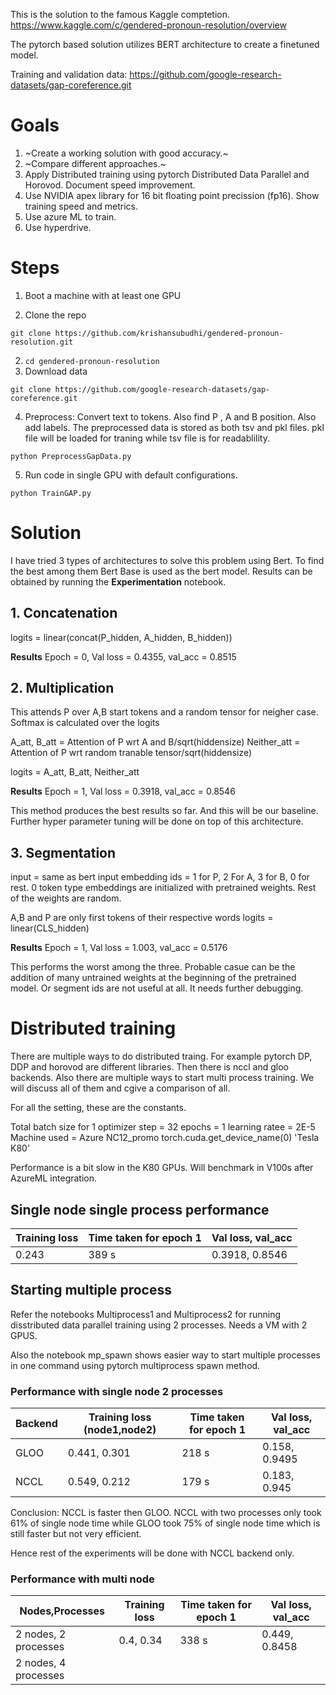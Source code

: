 This is the solution to the famous Kaggle comptetion.
https://www.kaggle.com/c/gendered-pronoun-resolution/overview

The pytorch based solution utilizes BERT architecture to create a finetuned model.

Training and validation data: https://github.com/google-research-datasets/gap-coreference.git

# Goals

1. ~Create a working solution with good accuracy.~
2. ~Compare different approaches.~
3. Apply Distributed training using pytorch Distributed Data Parallel and Horovod. Document speed improvement.
4. Use NVIDIA apex library for 16 bit floating point precission (fp16). Show training speed and metrics.
5. Use azure ML to train. 
6. Use hyperdrive.

# Steps

1. Boot a machine with at least one GPU

1. Clone the repo
```
git clone https://github.com/krishansubudhi/gendered-pronoun-resolution.git
```
2. `cd gendered-pronoun-resolution`
3. Download data

```
git clone https://github.com/google-research-datasets/gap-coreference.git
``` 

4. Preprocess: Convert text to tokens. Also find P , A and B position. Also add labels. The preprocessed data is stored as both tsv and pkl files. pkl file will be loaded for traning while tsv file is for readablility.

```
python PreprocessGapData.py
```

5. Run code in single GPU with default configurations.
```
python TrainGAP.py
```


# Solution

I have tried 3 types of architectures to solve this problem using Bert. To find the best among them Bert Base is used as the bert model.
Results can be obtained by running the **Experimentation** notebook.

## 1. Concatenation

logits = linear(concat(P_hidden, A_hidden, B_hidden))

**Results**
Epoch = 0, Val loss = 0.4355, val_acc = 0.8515 

## 2. Multiplication

This attends P over A,B start tokens and a random tensor for neigher case. Softmax is calculated over the logits

A_att, B_att = Attention of P wrt A and B/sqrt(hiddensize)
Neither_att = Attention of P wrt random tranable tensor/sqrt(hiddensize)

logits = A_att, B_att, Neither_att

**Results**
Epoch = 1, Val loss = 0.3918, val_acc = 0.8546

This method produces the best results so far. And this will be our baseline. 
Further hyper parameter tuning will be done on top of this architecture.

## 3. Segmentation

input = same as bert
input embedding ids = 1 for P, 2 For A, 3 for B, 0 for rest. 0 token type embeddings are initialized with pretrained weights. Rest of the weights are random.

A,B and P are only first tokens of their respective words
logits = linear(CLS_hidden)

**Results**
Epoch = 1, Val loss = 1.003, val_acc = 0.5176

This performs the worst among the three. Probable casue can be the addition of many untrained weights at the beginning of the pretrained model. Or segment ids are not useful at all. It needs further debugging.


#  Distributed training

There are multiple ways to do distributed traing. For example pytorch DP, DDP and horovod are different libraries. Then there is nccl and gloo backends. Also there are multiple ways to start multi process training. We will discuss all of them and cgive a comparison of all.

For all the setting, these are the constants.

Total batch size for 1 optimizer step = 32
epochs = 1
learning ratee = 2E-5
Machine used = Azure NC12_promo
torch.cuda.get_device_name(0)
'Tesla K80'

Performance is a bit slow in the K80 GPUs. Will benchmark in V100s after AzureML integration.

## Single node single process performance

Training loss |Time taken for epoch 1 |Val loss, val_acc |
 --- | --- | --- |
 0.243 | 389 s|0.3918, 0.8546 |


## Starting multiple process
Refer the notebooks Multiprocess1 and Multiprocess2 for running disstributed data parallel training using 2 processes. Needs a VM with 2 GPUS.

Also the notebook mp_spawn shows easier way to start multiple processes in one command using pytorch multiprocess spawn method.

### Performance with single node 2 processes
|Backend|Training loss (node1,node2) |Time taken for epoch 1 |Val loss, val_acc |
|--- | --- | --- | --- |
|GLOO| 0.441, 0.301 | 218 s|0.158, 0.9495 |
|NCCL| 0.549, 0.212 | 179 s |0.183, 0.945 |

Conclusion: NCCL is faster then GLOO. NCCL with two processes only took 61% of single node time while GLOO took 75% of single node time which is still faster but not very efficient.

Hence rest of the experiments will be done with NCCL backend only.

### Performance with multi node 

|Nodes,Processes|Training loss |Time taken for epoch 1 |Val loss, val_acc |
|--- | --- | --- | --- |
|2 nodes, 2 processes| 0.4, 0.34 | 338 s |0.449, 0.8458 |
|2 nodes, 4 processes|  |  | |
